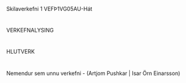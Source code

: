 Skilaverkefni 1 VEFÞ1VG05AU-Hát
#
VERKEFNALYSING
#

HLUTVERK
#

Nemendur sem unnu verkefni - (Artjom Pushkar |  Isar Örn Einarsson)
